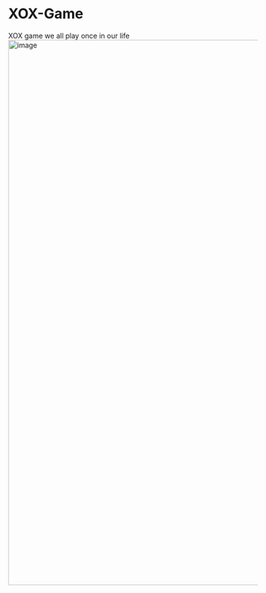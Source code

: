 # XOX-Game
XOX game we all play once in our life
<img width="1102" alt="image" src="https://user-images.githubusercontent.com/99492479/216648272-98d191c6-66aa-4679-9659-2a7da42a1d3f.png">
